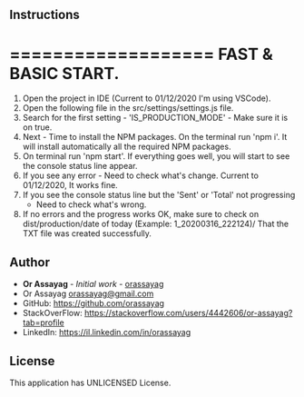 ## Instructions

===================
FAST & BASIC START.
===================
1. Open the project in IDE (Current to 01/12/2020 I'm using VSCode).
2. Open the following file in the src/settings/settings.js file.
3. Search for the first setting - 'IS_PRODUCTION_MODE' - Make sure it is on true.
4. Next - Time to install the NPM packages. On the terminal run 'npm i'.
   It will install automatically all the required NPM packages.
5. On terminal run 'npm start'. If everything goes well, you will start to see
   the console status line appear.
6. If you see any error - Need to check what's change. Current to 01/12/2020,
   It works fine.
7. If you see the console status line but the 'Sent' or 'Total' not progressing
	- Need to check what's wrong.
8. If no errors and the progress works OK, make sure to check on
   dist/production/date of today (Example: 1_20200316_222124)/ That the TXT
   file was created successfully.

## Author

* **Or Assayag** - *Initial work* - [orassayag](https://github.com/orassayag)
* Or Assayag <orassayag@gmail.com>
* GitHub: https://github.com/orassayag
* StackOverFlow: https://stackoverflow.com/users/4442606/or-assayag?tab=profile
* LinkedIn: https://il.linkedin.com/in/orassayag

## License

This application has UNLICENSED License.